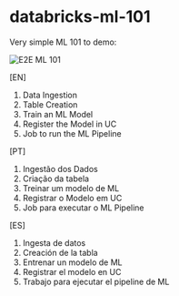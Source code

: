 # databricks-ml-101

Very simple ML 101 to demo:

![E2E ML 101]([https://example.com/diagram.png](https://github.com/drcaiomoreno/databricks-ml-101/blob/main/E2E_ML_101.png))


[EN]
1. Data Ingestion
2. Table Creation
3. Train an ML Model
4. Register the Model in UC
5. Job to run the ML Pipeline

[PT]
1. Ingestão dos Dados
2. Criação da tabela
3. Treinar um modelo de ML 
4. Registrar o Modelo em UC
5. Job para executar o ML Pipeline

[ES]
1. Ingesta de datos
2. Creación de la tabla
3. Entrenar un modelo de ML
4. Registrar el modelo en UC
5. Trabajo para ejecutar el pipeline de ML

